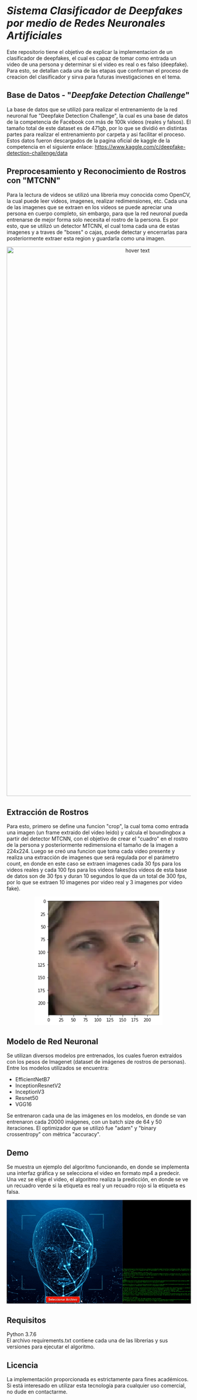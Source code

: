 # *Sistema Clasificador de Deepfakes por medio de Redes Neuronales Artificiales*
Este repositorio tiene el objetivo de explicar la implementacion de un clasificador de deepfakes, el cual es capaz de tomar como entrada un video de una persona y determinar si el video es real o es falso (deepfake). Para esto, se detallan cada una de las etapas que conforman el proceso de creacion del clasificador y sirva para futuras investigaciones en el tema. 

## Base de Datos - "*Deepfake Detection Challenge*"
La base de datos que se utilizó para realizar el entrenamiento de la red neuronal fue "Deepfake Detection Challenge", la cual es una base de datos de la competencia de Facebook con más de 100k videos (reales y falsos). 
El tamaño total de este dataset es de 471gb, por lo que se dividió en distintas partes para realizar el entrenamiento por carpeta y asi facilitar el proceso. 
Estos datos fueron descargados de la pagina oficial de kaggle de la competencia en el siguiente enlace: 
https://www.kaggle.com/c/deepfake-detection-challenge/data

## Preprocesamiento y Reconocimiento de Rostros con "MTCNN"
Para la lectura de videos se utilizó una libreria muy conocida como OpenCV, la cual puede leer videos, imagenes, realizar redimensiones, etc. Cada una de las imagenes que se extraen en los videos se puede apreciar una persona en cuerpo completo, sin embargo, para que la red neuronal pueda entrenarse de mejor forma solo necesita el rostro de la persona. Es por esto, que se utilizó un detector MTCNN, el cual toma cada una de estas imagenes y a traves de "boxes" o cajas, puede detectar y encerrarlas para posteriormente extraer esta region y guardarla como una imagen. 

<p align="center">
  <img src="https://github.com/sramirezaraya/deepfakes-detection/blob/main/images/img2.png" width="700" height="1500" title="hover text">
</p>

## Extracción de Rostros

Para esto, primero se define una funcion "crop", la cual toma como entrada una imagen (un frame extraido del video leido) y calcula el boundingbox a partir del detector MTCNN, con el objetivo de crear el "cuadro" en el rostro de la persona y posteriormente redimensiona el tamaño de la imagen a 224x224. Luego se creó una funcion que toma cada video presente y realiza una extracción de imagenes que será regulada por el parámetro count, en donde en este caso se extraen imagenes cada 30 fps para los videos reales y cada 100 fps para los videos fakes(los videos de esta base de datos son de 30 fps y duran 10 segundos lo que da un total de 300 fps, por lo que se extraen 10 imagenes por video real y 3 imagenes por video fake).

<p align="center">
  <img src="https://github.com/sramirezaraya/deepfakes-detection/blob/main/images/img3.png" width="350" height="350" title="hover text">
</p>

## Modelo de Red Neuronal 
Se utilizan diversos modelos pre entrenados, los cuales fueron extraídos con los pesos de Imagenet (dataset de imágenes de rostros de personas). Entre los modelos utilizados se encuentra:
- EfficientNetB7
- InceptionResnetV2
- InceptionV3
- Resnet50
- VGG16

Se entrenaron cada una de las imágenes en los modelos, en donde se van entrenaron cada 20000 imágenes, con un batch size de 64 y 50 iteraciones. El optimizador que se utilizó fue "adam" y "binary crossentropy" con métrica "accuracy". 

## Demo 
Se muestra un ejemplo del algoritmo funcionando, en donde se implementa una interfaz gráfica y se selecciona el video en formato mp4 a predecir. Una vez se elige el video, el algoritmo realiza la predicción, en donde se ve un recuadro verde si la etiqueta es real y un recuadro rojo si la etiqueta es falsa. 

<p align="center">
  <img src="https://github.com/sramirezaraya/deepfakes-detection/blob/main/images/demo.gif" title="hover text">
</p>

## Requisitos
Python 3.7.6 <br>
El archivo requirements.txt contiene cada una de las librerias y sus versiones para ejecutar el algoritmo.

## Licencia
La implementación proporcionada es estrictamente para fines académicos. Si está interesado en utilizar esta tecnología para cualquier uso comercial, no dude en contactarme.
